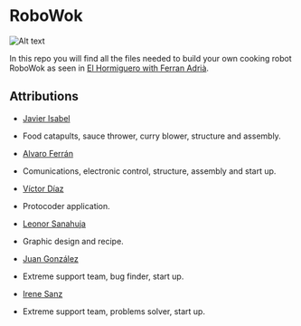 RoboWok
===================================================================
<!--- Replace first line with:  [RoboWok](http://diwo.bq.com/robowok/) --->
![Alt text](http://diwo.bq.com/wp-content/uploads/2015/01/30.jpg)

In this repo you will find all the files needed to build your own cooking robot RoboWok as seen in [El Hormiguero with Ferran Adrià](https://www.youtube.com/watch?v=O1WxmStcFyU).

Attributions
--------------------------------------------------------------
 - [Javier Isabel](https://twitter.com/JavierIH)
  - Food catapults, sauce thrower, curry blower, structure and assembly. 

 - [Alvaro Ferrán](https://linkedin.com/in/alvaroferran/en)
  - Comunications, electronic control, structure, assembly and start up.

 - [Víctor Díaz]()
  - Protocoder application.

 - [Leonor Sanahuja]()
  - Graphic design and recipe.

 - [Juan González]()
  - Extreme support team, bug finder, start up.

 - [Irene Sanz]()
  - Extreme support team, problems solver, start up.
